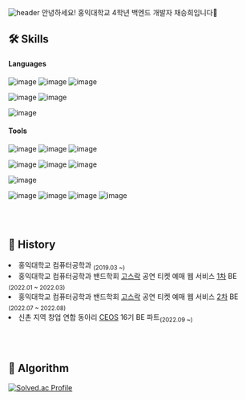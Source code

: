 <!--
**chaeshee0908/chaeshee0908** is a ✨ _special_ ✨ repository because its `README.md` (this file) appears on your GitHub profile.

Here are some ideas to get you started:

- 🔭 I’m currently working on ...
- 🌱 I’m currently learning ...
- 👯 I’m looking to collaborate on ...
- 🤔 I’m looking for help with ...
- 💬 Ask me about ...
- 📫 How to reach me: ...
- 😄 Pronouns: ...
- ⚡ Fun fact: ...
-->
![header](https://capsule-render.vercel.app/api?type=waving&color=f08080&height=250&section=header&text=Hi!%20I'm%20Seunghee&fontSize=80&fontColor=ffffff&animation=fontAlignY=50)
안녕하세요! 홍익대학교 4학년 백엔드 개발자 채승희입니다👋

## 🛠 Skills 

#### Languages
  ![image](https://img.shields.io/badge/C-A8B9CC?style=flat-square&logo=c&logoColor=white)
  ![image](https://img.shields.io/badge/C%2B%2B-00599C?style=flat-square&logo=c%2B%2B&logoColor=white)
  ![image](https://img.shields.io/badge/Java-007396?style=flat-square&logo=java&logoColor=white)

  ![image](https://img.shields.io/badge/JavaScript-323330?style=flat-square&logo=javascript&logoColor=F7DF1E)
  ![image](https://img.shields.io/badge/TypeScript-007ACC?style=flat-square&logo=typescript&logoColor=white)

  ![image](https://img.shields.io/badge/Python-3776AB?style=flat-square&logo=python&logoColor=white)

#### Tools
  ![image](https://img.shields.io/badge/HTML5-E34F26?style=flat-square&logo=html5&logoColor=white)
  ![image](https://img.shields.io/badge/CSS3-1572B6?style=flat-square&logo=css3&logoColor=white)
  ![image](	https://img.shields.io/badge/React-20232A?style=flat-square&logo=react&logoColor=61DAFB)
  
  ![image](https://img.shields.io/badge/Node.js-339933?style=flat-square&logo=nodedotjs&logoColor=white)
  ![image](https://img.shields.io/badge/Express.js-000000?style=flat-square&logo=express&logoColor=white)
  ![image](https://img.shields.io/badge/nestjs-E0234E?style=flat-square&logo=nestjs&logoColor=white)
  
  ![image](https://img.shields.io/badge/Django-092E20?style=flat-square&logo=Django&logoColor=white)

  ![image](https://img.shields.io/badge/MongoDB-4EA94B?style=flat-square&logo=mongodb&logoColor=white)
  ![image](https://img.shields.io/badge/MySQL-005C84?style=flat-square&logo=mysql&logoColor=white)
  ![image](https://img.shields.io/badge/postgres-316192?style=flat-square&logo=postgresql&logoColor=white)
  ![image](https://img.shields.io/badge/MariaDB-003545?style=flat-square&logo=mariadb&logoColor=black)


<br></br>

## 📆 History
<li>홍익대학교 컴퓨터공학과 <sub>(2019.03 ~)</sub></li>
<li>홍익대학교 컴퓨터공학과 밴드학회 <a href="https://github.com/Gosrock">고스락</a> 공연 티켓 예매 웹 서비스 <a href="https://github.com/Gosrock/Ticket-Backend-21th">1차</a> BE <sub>(2022.01 ~ 2022.03)</sub></li>
<li>홍익대학교 컴퓨터공학과 밴드학회 <a href="https://github.com/Gosrock">고스락</a> 공연 티켓 예매 웹 서비스 <a href="https://github.com/Gosrock/Ticket-Backend-22th">2차</a> BE <sub>(2022.07 ~ 2022.08)</sub></li>
<li>신촌 지역 창업 연합 동아리 <a href="https://github.com/CEOS-Developers">CEOS</a> 16기 BE 파트<sub>(2022.09 ~)</sub></li>

<br></br>

## 📙 Algorithm

[![Solved.ac Profile](http://mazassumnida.wtf/api/v2/generate_badge?boj=chaeshee0908)](https://solved.ac/chaeshee0908/)
